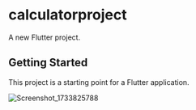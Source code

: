 # calculatorproject

A new Flutter project.

## Getting Started

This project is a starting point for a Flutter application.


![Screenshot_1733825788](https://github.com/user-attachments/assets/2cbf4403-e0c9-4487-bc3c-638c5b8f793e)
